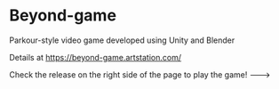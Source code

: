 # Beyond-game
Parkour-style video game developed using Unity and Blender

Details at https://beyond-game.artstation.com/

Check the release on the right side of the page to play the game! --->
